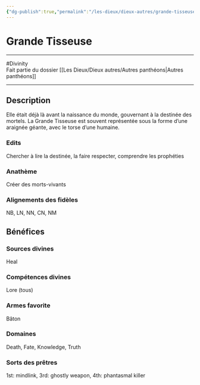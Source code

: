 ```yaml
---
{"dg-publish":true,"permalink":"/les-dieux/dieux-autres/grande-tisseuse/"}
---
```


# Grande Tisseuse
---
#Divinity  
Fait partie du dossier [[Les Dieux/Dieux autres/Autres panthéons\|Autres panthéons]]

-------
## Description
Elle était déjà là avant la naissance du monde, gouvernant à la destinée des mortels. La Grande Tisseuse est souvent représentée sous la forme d’une araignée géante, avec le torse d’une humaine.
### Edits
Chercher à lire la destinée, la faire respecter, comprendre les prophéties
### Anathème
Créer des morts-vivants
### Alignements des fidèles
NB, LN, NN, CN, NM
## Bénéfices
### Sources divines
Heal
### Compétences divines
Lore (tous)
### Armes favorite
Bâton
### Domaines
Death, Fate, Knowledge, Truth
### Sorts des prêtres
1st: mindlink, 3rd: ghostly weapon, 4th: phantasmal killer